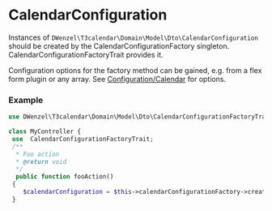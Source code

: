 CalendarConfiguration
=====================

Instances of `DWenzel\T3calendar\Domain\Model\Dto\CalendarConfiguration` should be created by the CalendarConfigurationFactory singleton.
CalendarConfigurationFactoryTrait provides it.

Configuration options for the factory method can be gained, e.g. from a flex form plugin or any array.
See [Configuration/Calendar](../Configuration/Calendar.md) for options.
### Example

```PHP
use DWenzel\T3calendar\Domain\Model\Dto\CalendarConfigurationFactoryTrait;

class MyController {
 use  CalendarConfigurationFactoryTrait;
 /**
  * Foo action
  * @return void
  */
  public function fooAction()
 {
    $calendarConfiguration = $this->calendarConfigurationFactory->create($this->settings);
 }
```
